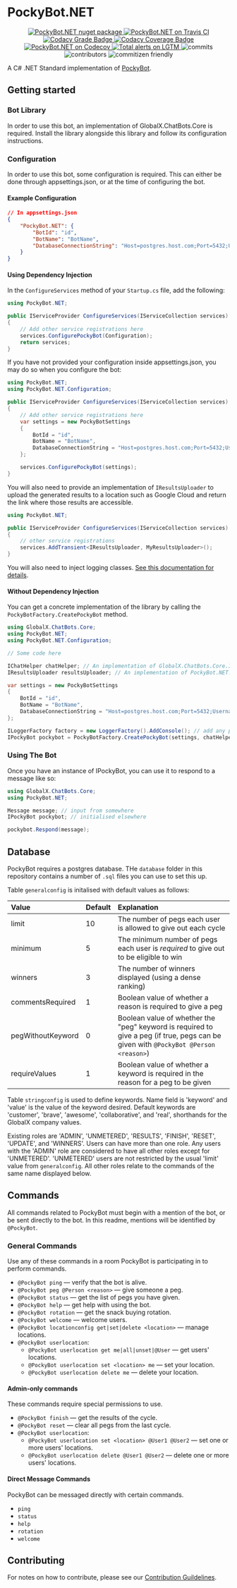 # PockyBot.NET

<p align="center">
    <a href="https://www.nuget.org/packages/PockyBot.NET">
        <img src="https://flat.badgen.net/nuget/v/pockybot.net" alt="PockyBot.NET nuget package" />
    </a>
    <a href="https://travis-ci.org/GlobalX/PockyBot.NET">
        <img src="https://flat.badgen.net/travis/GlobalX/PockyBot.NET" alt="PockyBot.NET on Travis CI" />
    </a>
    <a href="https://www.codacy.com/manual/Lauraducky/PockyBot.NET?utm_source=github.com&amp;utm_medium=referral&amp;utm_content=GlobalX/PockyBot.NET&amp;utm_campaign=Badge_Grade">
        <img src="https://api.codacy.com/project/badge/Grade/03867acd8d03437c94f2f135b014e45b" alt="Codacy Grade Badge" />  
    </a>
    <a href="https://www.codacy.com/manual/Lauraducky/PockyBot.NET?utm_source=github.com&utm_medium=referral&utm_content=GlobalX/PockyBot.NET&utm_campaign=Badge_Coverage">
        <img src="https://api.codacy.com/project/badge/Coverage/03867acd8d03437c94f2f135b014e45b" alt="Codacy Coverage Badge" />  
    </a>
    <a href="https://codecov.io/gh/GlobalX/PockyBot.NET">
        <img src="https://flat.badgen.net/codecov/c/github/globalx/pockybot.net" alt="PockyBot.NET on Codecov" />
    </a>
    <a href="https://lgtm.com/projects/g/GlobalX/PockyBot.NET/alerts/">
        <img alt="Total alerts on LGTM" src="https://img.shields.io/lgtm/alerts/g/GlobalX/PockyBot.NET.svg?logo=lgtm&logoWidth=18"/>
    </a>
    <img src="https://flat.badgen.net/github/commits/globalx/pockybot.net" alt="commits" />
    <img src="https://flat.badgen.net/github/contributors/globalx/pockybot.net" alt="contributors" />
    <img src="https://flat.badgen.net/badge/commitizen/friendly/green" alt="commitizen friendly" />
</p>

A C# .NET Standard implementation of [PockyBot](https://github.com/GlobalX/pockybot).

## Getting started

### Bot Library

In order to use this bot, an implementation of GlobalX.ChatBots.Core is
required. Install the library alongside this library and follow its
configuration instructions.

### Configuration

In order to use this bot, some configuration is required. This can either be
done through appsettings.json, or at the time of configuring the bot.

#### Example Configuration

```json
// In appsettings.json
{
    "PockyBot.NET": {
        "BotId": "id",
        "BotName": "BotName",
        "DatabaseConnectionString": "Host=postgres.host.com;Port=5432;Username=user;Password=pass;Database=pockybot;"
    }
}
```

#### Using Dependency Injection

In the `ConfigureServices` method of your `Startup.cs` file, add the following:

```cs
using PockyBot.NET;

public IServiceProvider ConfigureServices(IServiceCollection services)
{
    // Add other service registrations here
    services.ConfigurePockyBot(Configuration);
    return services;
}
```

If you have not provided your configuration inside appsettings.json, you may do
so when you configure the bot:

```cs
using PockyBot.NET;
using PockyBot.NET.Configuration;

public IServiceProvider ConfigureServices(IServiceCollection services)
{
    // Add other service registrations here
    var settings = new PockyBotSettings
    {
        BotId = "id",
        BotName = "BotName",
        DatabaseConnectionString = "Host=postgres.host.com;Port=5432;Username=user;Password=pass;Database=pockybot;"
    };

    services.ConfigurePockyBot(settings);
}
```

You will also need to provide an implementation of `IResultsUploader` to upload
the generated results to a location such as Google Cloud and return the link
where those results are accessible.

```cs
using PockyBot.NET;

public IServiceProvider ConfigureServices(IServiceCollection services)
{
    // other service registrations
    services.AddTransient<IResultsUploader, MyResultsUploader>();
}
```

You will also need to inject logging classes.
[See this documentation for details](https://docs.microsoft.com/en-us/aspnet/core/fundamentals/logging/?view=aspnetcore-2.1).

#### Without Dependency Injection

You can get a concrete implementation of the library by calling the
`PockyBotFactory.CreatePockyBot` method.

```cs
using GlobalX.ChatBots.Core;
using PockyBot.NET;
using PockyBot.NET.Configuration;

// Some code here

IChatHelper chatHelper; // An implementation of GlobalX.ChatBots.Core.IChatHelper
IResultsUploader resultsUploader; // An implementation of PockyBot.NET.IResultsUploader

var settings = new PockyBotSettings
{
    BotId = "id",
    BotName = "BotName",
    DatabaseConnectionString = "Host=postgres.host.com;Port=5432;Username=user;Password=pass;Database=pockybot;"
};

ILoggerFactory factory = new LoggerFactory().AddConsole(); // add any providers you want here
IPockyBot pockybot = PockyBotFactory.CreatePockyBot(settings, chatHelper, resultsUploader, factory);
```

### Using The Bot

Once you have an instance of IPockyBot, you can use it to respond to a message
like so:

```cs
using GlobalX.ChatBots.Core;
using PockyBot.NET;

Message message; // input from somewhere
IPockyBot pockybot; // initialised elsewhere

pockybot.Respond(message);
```

## Database

PockyBot requires a postgres database. THe `database` folder in this
repository contains a number of `.sql` files you can use to set this up.

Table `generalconfig` is initalised with default values as follows:

| Value             | Default | Explanation                                                                                                                         |
| :---------------- | :------ | :---------------------------------------------------------------------------------------------------------------------------------- |
| limit             | 10      | The number of pegs each user is allowed to give out each cycle                                                                      |
| minimum           | 5       | The minimum number of pegs each user is *required* to give out to be eligible to win                                                |
| winners           | 3       | The number of winners displayed (using a dense ranking)                                                                             |
| commentsRequired  | 1       | Boolean value of whether a reason is required to give a peg                                                                         |
| pegWithoutKeyword | 0       | Boolean value of whether the "peg" keyword is required to give a peg (if true, pegs can be given with `@PockyBot @Person <reason>`) |
| requireValues     | 1       | Boolean value of whether a keyword is required in the reason for a peg to be given                                                  |

Table `stringconfig` is used to define keywords.
Name field is 'keyword' and 'value' is the value of the keyword desired.
Default keywords are 'customer', 'brave', 'awesome', 'collaborative', and
'real', shorthands for the GlobalX company values.

Existing roles are 'ADMIN', 'UNMETERED', 'RESULTS', 'FINISH', 'RESET',
'UPDATE', and 'WINNERS'. Users can have more than one role. Any users with the
'ADMIN' role are considered to have all other roles except for 'UNMETERED'.
'UNMETERED' users are not restricted by the usual 'limit' value from
`generalconfig`. All other roles relate to the commands of the same name
displayed below.

## Commands

All commands related to PockyBot must begin with a mention of the bot, or be
sent directly to the bot. In this readme, mentions will be identified by
`@PockyBot`.

### General Commands

Use any of these commands in a room PockyBot is participating in to perform
commands.

- `@PockyBot ping` — verify that the bot is alive.
- `@PockyBot peg @Person <reason>` — give someone a peg.
- `@PockyBot status` — get the list of pegs you have given.
- `@PockyBot help` — get help with using the bot.
- `@PockyBot rotation` — get the snack buying rotation.
- `@PockyBot welcome` — welcome users.
- `@PockyBot locationconfig get|set|delete <location>` — manage locations.
- `@PockyBot userlocation`:
    - `@PockyBot userlocation get me|all|unset|@User` — get users' locations.
    - `@PockyBot userlocation set <location> me` — set your location.
    - `@PockyBot userlocation delete me` — delete your location.

#### Admin-only commands

These commands require special permissions to use.

- `@PockyBot finish` — get the results of the cycle.
- `@PockyBot reset` — clear all pegs from the last cycle.
- `@PockyBot userlocation`:
    - `@PockyBot userlocation set <location> @User1 @User2` — set one or more users' locations.
    - `@PockyBot userlocation delete @User1 @User2` — delete one or more users' locations.

#### Direct Message Commands

PockyBot can be messaged directly with certain commands.

- `ping`
- `status`
- `help`
- `rotation`
- `welcome`

## Contributing

For notes on how to contribute, please see our [Contribution Guildelines](https://github.com/GlobalX/PockyBot.NET/blob/master/CONTRIBUTING.md).
